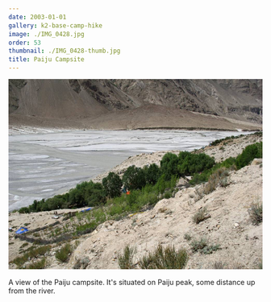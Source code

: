 ```yaml
---
date: 2003-01-01
gallery: k2-base-camp-hike
image: ./IMG_0428.jpg
order: 53
thumbnail: ./IMG_0428-thumb.jpg
title: Paiju Campsite
---
```


![Paiju Campsite](./IMG_0428.jpg)

A view of the Paiju campsite. It's situated on Paiju peak, some distance up from the river.